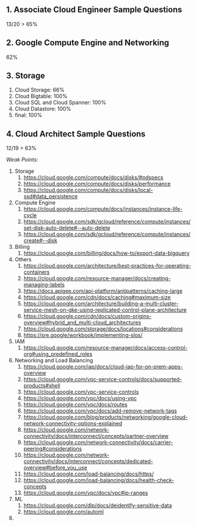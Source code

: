 ## 1. Associate Cloud Engineer Sample Questions
13/20 > 65%

## 2. Google Compute Engine and Networking 
62%

## 3. Storage
1. Cloud Storage: 66%
2. Cloud Bigtable: 100%
3. Cloud SQL and Cloud Spanner: 100%
4. Cloud Datastore: 100%
5. final: 100%

## 4. Cloud Architect Sample Questions
12/19 > 63%

_Weak Points:_
1. Storage
   1. https://cloud.google.com/compute/docs/disks/#pdspecs
   2. https://cloud.google.com/compute/docs/disks/performance
   3. https://cloud.google.com/compute/docs/disks/local-ssd#data_persistence
2. Compute Engine
   1. https://cloud.google.com/compute/docs/instances/instance-life-cycle
   2. https://cloud.google.com/sdk/gcloud/reference/compute/instances/set-disk-auto-delete#--auto-delete
   3. https://cloud.google.com/sdk/gcloud/reference/compute/instances/create#--disk
3. Billing
   1. https://cloud.google.com/billing/docs/how-to/export-data-bigquery
4. Others
   1. https://cloud.google.com/architecture/best-practices-for-operating-containers
   2. https://cloud.google.com/resource-manager/docs/creating-managing-labels
   3. https://docs.apigee.com/api-platform/antipatterns/caching-large
   4. https://cloud.google.com/cdn/docs/caching#maximum-size
   5. https://cloud.google.com/architecture/building-a-multi-cluster-service-mesh-on-gke-using-replicated-control-plane-architecture
   6. https://cloud.google.com/cdn/docs/custom-origins-overview#hybrid_and_multi-cloud_architectures
   7. https://cloud.google.com/storage/docs/locations#considerations
   8. https://sre.google/workbook/implementing-slos/
5. IAM
   1. https://cloud.google.com/resource-manager/docs/access-control-org#using_predefined_roles
6. Networking and Load Balancing
   1. https://cloud.google.com/iap/docs/cloud-iap-for-on-prem-apps-overview
   2. https://cloud.google.com/vpc-service-controls/docs/supported-products#shell
   3. https://cloud.google.com/vpc-service-controls
   4. https://cloud.google.com/vpc/docs/using-vpc
   5. https://cloud.google.com/vpc/docs/routes
   6. https://cloud.google.com/vpc/docs/add-remove-network-tags
   7. https://cloud.google.com/blog/products/networking/google-cloud-network-connectivity-options-explained
   8. https://cloud.google.com/network-connectivity/docs/interconnect/concepts/partner-overview
   9. https://cloud.google.com/network-connectivity/docs/carrier-peering#considerations
   10. https://cloud.google.com/network-connectivity/docs/interconnect/concepts/dedicated-overview#before_you_use
   11. https://cloud.google.com/load-balancing/docs/https/
   12. https://cloud.google.com/load-balancing/docs/health-check-concepts
   13. https://cloud.google.com/vpc/docs/vpc#ip-ranges
7. ML
   1. https://cloud.google.com/dlp/docs/deidentify-sensitive-data
   2. https://cloud.google.com/automl
8. 